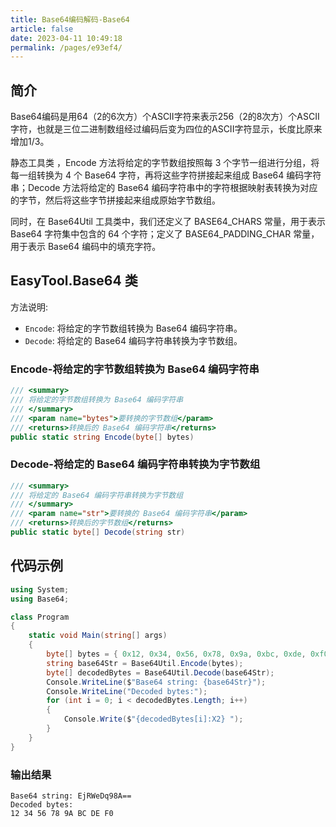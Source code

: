 ```yaml
---
title: Base64编码解码-Base64
article: false
date: 2023-04-11 10:49:18
permalink: /pages/e93ef4/
---
```


## 简介

Base64编码是用64（2的6次方）个ASCII字符来表示256（2的8次方）个ASCII字符，也就是三位二进制数组经过编码后变为四位的ASCII字符显示，长度比原来增加1/3。

静态工具类 <Badge text="Base64"/>，Encode 方法将给定的字节数组按照每 3 个字节一组进行分组，将每一组转换为 4 个 Base64 字符，再将这些字符拼接起来组成 Base64 编码字符串；Decode 方法将给定的 Base64 编码字符串中的字符根据映射表转换为对应的字节，然后将这些字节拼接起来组成原始字节数组。

同时，在 Base64Util 工具类中，我们还定义了 BASE64_CHARS 常量，用于表示 Base64 字符集中包含的 64 个字符；定义了 BASE64_PADDING_CHAR 常量，用于表示 Base64 编码中的填充字符。

## EasyTool.Base64 类

方法说明:

- `Encode`: 将给定的字节数组转换为 Base64 编码字符串。
- `Decode`: 将给定的 Base64 编码字符串转换为字节数组。

### Encode-将给定的字节数组转换为 Base64 编码字符串

```csharp
/// <summary>
/// 将给定的字节数组转换为 Base64 编码字符串
/// </summary>
/// <param name="bytes">要转换的字节数组</param>
/// <returns>转换后的 Base64 编码字符串</returns>
public static string Encode(byte[] bytes)
```

### Decode-将给定的 Base64 编码字符串转换为字节数组

```csharp
/// <summary>
/// 将给定的 Base64 编码字符串转换为字节数组
/// </summary>
/// <param name="str">要转换的 Base64 编码字符串</param>
/// <returns>转换后的字节数组</returns>
public static byte[] Decode(string str)
```

## 代码示例

```csharp
using System;
using Base64;

class Program
{
    static void Main(string[] args)
    {
        byte[] bytes = { 0x12, 0x34, 0x56, 0x78, 0x9a, 0xbc, 0xde, 0xf0 };
        string base64Str = Base64Util.Encode(bytes);
        byte[] decodedBytes = Base64Util.Decode(base64Str);
        Console.WriteLine($"Base64 string: {base64Str}");
        Console.WriteLine("Decoded bytes:");
        for (int i = 0; i < decodedBytes.Length; i++)
        {
            Console.Write($"{decodedBytes[i]:X2} ");
        }
    }
}
```

### 输出结果

```
Base64 string: EjRWeDq98A==
Decoded bytes:
12 34 56 78 9A BC DE F0
```